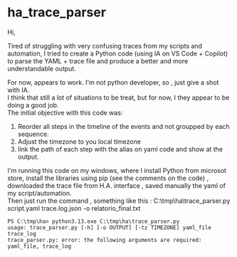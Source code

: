 # ha_trace_parser

Hi, 

Tired of struggling with very confusing traces from my scripts and automation, I tried to create a Python code (using IA on VS Code + Copilot) to parse the YAML + trace file and produce a better and more understandable output. 

For now, appears to work. 
I'm not python developer, so , just give a shot with IA.  
I think that still a lot of situations to be treat, but for now, I they appear to be doing a good job.  
The initial objective with this code was: 

1. Reorder all steps in the timeline of the events and not groupped by each sequence. 
2. Adjust the timezone to you local timezone
3. link the path of each step with the alias on yaml code and show at the output. 

I'm running this code on my windows, where I install Python from microsot store, install the libraries using pip (see the comments on the code) , downloaded the trace file from H.A. interface  , saved manually the yaml of my script/automation.  
Then just run the command , something like this : C:\tmp\ha\trace_parser.py script.yaml trace.log.json -o relatorio_final.txt  
```
PS C:\tmp\ha> python3.13.exe C:\tmp\ha\trace_parser.py                                                                                         
usage: trace_parser.py [-h] [-o OUTPUT] [-tz TIMEZONE] yaml_file trace_log                                                                     
trace_parser.py: error: the following arguments are required: yaml_file, trace_log
```
